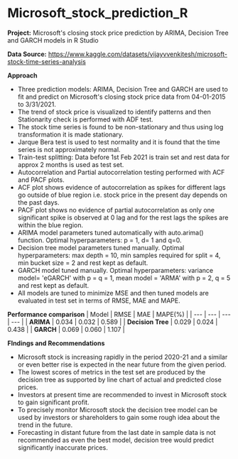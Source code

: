 # Microsoft_stock_prediction_R
**Project:** Microsoft's closing stock price prediction by ARIMA, Decision Tree and GARCH models in R Studio

**Data Source:** https://www.kaggle.com/datasets/vijayvvenkitesh/microsoft-stock-time-series-analysis

**Approach**
* Three prediction models: ARIMA, Decision Tree and GARCH are used to fit and predict on Microsoft's closing stock price data from 04-01-2015 to 3/31/2021.
* The trend of stock price is visualized to identify patterns and then Stationarity check is performed with ADF test.
* The stock time series is found to be non-stationary and thus using log transformation it is made stationary.
* Jarque Bera test is used to test normality and it is found that the time series is not approximately normal.
* Train-test splitting: Data before 1st Feb 2021 is train set and rest data for approx 2 months is used as test set.
* Autocorrelation and Partial autocorrelation testing performed with ACF and PACF plots.
* ACF plot shows evidence of autocorrelation as spikes for different lags go outside of blue region i.e. stock price in the present day depends on the past days.
* PACF plot shows no evidence of partial autocorrelation as only one significant spike is observed at 0 lag and for the rest lags the spikes are within the blue region.
* ARIMA model parameters tuned automatically with auto.arima() function. Optimal hyperparameters: p = 1, d= 1 and q=0.
* Decision tree model parameters tuned manually. Optimal hyperparameters: max depth = 10, min samples required for split = 4, min bucket size = 2 and rest kept as default.
* GARCH model tuned manually. Optimal hyperparameters: variance model= 'eGARCH' with p = q = 1, mean model = 'ARMA' with p = 2, q = 5 and rest kept as default.
* All models are tuned to minimize MSE and then tuned models are evaluated in test set in terms of RMSE, MAE and MAPE.

**Performance comparison**
| Model | RMSE | MAE | MAPE(%) |
| --- | --- | --- | --- |
| **ARIMA** | 0.034 | 0.032 | 0.589 |
| **Decision Tree** | 0.029 | 0.024 | 0.438 |
| **GARCH** | 0.069 | 0.060 | 1.107 |

**FIndings and Recommendations**
* Microsoft stock is increasing rapidly in the period 2020-21 and a similar or even better rise is expected in the near future from the given period.
* The lowest scores of metrics in the test set are produced by the decision tree as supported by line chart of actual and predicted close prices.
* Investors at present time are recommended to invest in Microsoft stock to gain significant profit.
* To precisely monitor Microsoft stock the decision tree model can be used by investors or shareholders to gain some rough idea about the trend in the future.
* Forecasting in distant future from the last date in sample data is not recommended as even the best model, decision tree would predict significantly inaccurate prices.
